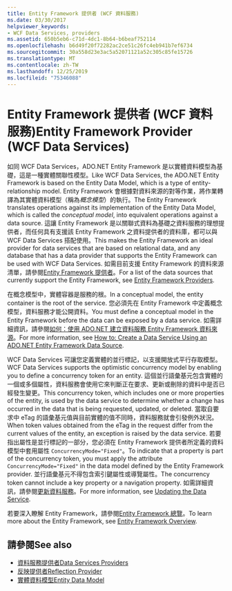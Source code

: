 ```yaml
---
title: Entity Framework 提供者 (WCF 資料服務)
ms.date: 03/30/2017
helpviewer_keywords:
- WCF Data Services, providers
ms.assetid: 650b5eb6-c71d-4dc1-8b64-b6beaf752114
ms.openlocfilehash: b6d49f20f72282ac2ce51c26fc4eb941b7ef6734
ms.sourcegitcommit: 30a558d23e3ac5a52071121a52c305c85fe15726
ms.translationtype: MT
ms.contentlocale: zh-TW
ms.lasthandoff: 12/25/2019
ms.locfileid: "75346088"
---
```

# <a name="entity-framework-provider-wcf-data-services"></a><span data-ttu-id="2bb1c-102">Entity Framework 提供者 (WCF 資料服務)</span><span class="sxs-lookup"><span data-stu-id="2bb1c-102">Entity Framework Provider (WCF Data Services)</span></span>
<span data-ttu-id="2bb1c-103">如同 WCF Data Services，ADO.NET Entity Framework 是以實體資料模型為基礎，這是一種實體關聯性模型。</span><span class="sxs-lookup"><span data-stu-id="2bb1c-103">Like WCF Data Services, the ADO.NET Entity Framework is based on the Entity Data Model, which is a type of entity-relationship model.</span></span> <span data-ttu-id="2bb1c-104">Entity Framework 會根據對資料來源的對等作業，將作業轉譯為其實體資料模型（稱為*概念模型*）的執行。</span><span class="sxs-lookup"><span data-stu-id="2bb1c-104">The Entity Framework translates operations against its implementation of the Entity Data Model, which is called the *conceptual model*, into equivalent operations against a data source.</span></span> <span data-ttu-id="2bb1c-105">這讓 Entity Framework 是以關聯式資料為基礎之資料服務的理想提供者，而任何具有支援該 Entity Framework 之資料提供者的資料庫，都可以與 WCF Data Services 搭配使用。</span><span class="sxs-lookup"><span data-stu-id="2bb1c-105">This makes the Entity Framework an ideal provider for data services that are based on relational data, and any database that has a data provider that supports the Entity Framework can be used with WCF Data Services.</span></span> <span data-ttu-id="2bb1c-106">如需目前支援 Entity Framework 的資料來源清單，請參閱[Entity Framework 提供者](/ef/ef6/fundamentals/providers/)。</span><span class="sxs-lookup"><span data-stu-id="2bb1c-106">For a list of the data sources that currently support the Entity Framework, see [Entity Framework Providers](/ef/ef6/fundamentals/providers/).</span></span>
  
 <span data-ttu-id="2bb1c-107">在概念模型中，實體容器是服務的根。</span><span class="sxs-lookup"><span data-stu-id="2bb1c-107">In a conceptual model, the entity container is the root of the service.</span></span> <span data-ttu-id="2bb1c-108">您必須先在 Entity Framework 中定義概念模型，資料服務才能公開資料。</span><span class="sxs-lookup"><span data-stu-id="2bb1c-108">You must define a conceptual model in the Entity Framework before the data can be exposed by a data service.</span></span> <span data-ttu-id="2bb1c-109">如需詳細資訊，請參閱[如何：使用 ADO.NET 建立資料服務 Entity Framework 資料來源](create-a-data-service-using-an-adonet-ef-data-wcf.md)。</span><span class="sxs-lookup"><span data-stu-id="2bb1c-109">For more information, see [How to: Create a Data Service Using an ADO.NET Entity Framework Data Source](create-a-data-service-using-an-adonet-ef-data-wcf.md).</span></span>  
  
 <span data-ttu-id="2bb1c-110">WCF Data Services 可讓您定義實體的並行標記，以支援開放式平行存取模型。</span><span class="sxs-lookup"><span data-stu-id="2bb1c-110">WCF Data Services supports the optimistic concurrency model by enabling you to define a concurrency token for an entity.</span></span> <span data-ttu-id="2bb1c-111">這個並行語彙基元包含實體的一個或多個屬性，資料服務會使用它來判斷正在要求、更新或刪除的資料中是否已經發生變更。</span><span class="sxs-lookup"><span data-stu-id="2bb1c-111">This concurrency token, which includes one or more properties of the entity, is used by the data service to determine whether a change has occurred in the data that is being requested, updated, or deleted.</span></span> <span data-ttu-id="2bb1c-112">當取自要求中 eTag 的語彙基元值與目前實體的值不同時，資料服務就會引發例外狀況。</span><span class="sxs-lookup"><span data-stu-id="2bb1c-112">When token values obtained from the eTag in the request differ from the current values of the entity, an exception is raised by the data service.</span></span> <span data-ttu-id="2bb1c-113">若要指出屬性是並行標記的一部分，您必須在 Entity Framework 提供者所定義的資料模型中套用屬性 `ConcurrencyMode="Fixed"`。</span><span class="sxs-lookup"><span data-stu-id="2bb1c-113">To indicate that a property is part of the concurrency token, you must apply the attribute `ConcurrencyMode="Fixed"` in the data model defined by the Entity Framework provider.</span></span> <span data-ttu-id="2bb1c-114">並行語彙基元不得包含索引鍵屬性或導覽屬性。</span><span class="sxs-lookup"><span data-stu-id="2bb1c-114">The concurrency token cannot include a key property or a navigation property.</span></span> <span data-ttu-id="2bb1c-115">如需詳細資訊，請參閱[更新資料服務](updating-the-data-service-wcf-data-services.md)。</span><span class="sxs-lookup"><span data-stu-id="2bb1c-115">For more information, see [Updating the Data Service](updating-the-data-service-wcf-data-services.md).</span></span>  
  
 <span data-ttu-id="2bb1c-116">若要深入瞭解 Entity Framework，請參閱[Entity Framework 總覽](../adonet/ef/overview.md)。</span><span class="sxs-lookup"><span data-stu-id="2bb1c-116">To learn more about the Entity Framework, see [Entity Framework Overview](../adonet/ef/overview.md).</span></span>  
  
## <a name="see-also"></a><span data-ttu-id="2bb1c-117">請參閱</span><span class="sxs-lookup"><span data-stu-id="2bb1c-117">See also</span></span>

- [<span data-ttu-id="2bb1c-118">資料服務提供者</span><span class="sxs-lookup"><span data-stu-id="2bb1c-118">Data Services Providers</span></span>](data-services-providers-wcf-data-services.md)
- [<span data-ttu-id="2bb1c-119">反映提供者</span><span class="sxs-lookup"><span data-stu-id="2bb1c-119">Reflection Provider</span></span>](reflection-provider-wcf-data-services.md)
- [<span data-ttu-id="2bb1c-120">實體資料模型</span><span class="sxs-lookup"><span data-stu-id="2bb1c-120">Entity Data Model</span></span>](../adonet/entity-data-model.md)
